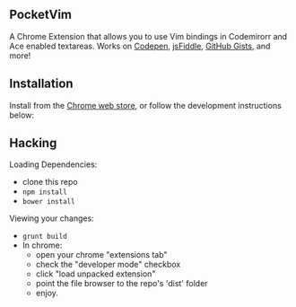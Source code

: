 PocketVim
---

A Chrome Extension that allows you to use Vim bindings in Codemirorr and Ace enabled textareas. Works on [Codepen](http://codepen.io), [jsFiddle](http://jsfiddle.net/), [GitHub Gists](http://gist.github.com/), and more!

Installation
---
Install from the [Chrome web store](https://chrome.google.com/webstore/detail/pocket-vim/pjnhffdkdckcagdmfmidafhppbomjdjg), or follow the development instructions below:

Hacking
---

Loading Dependencies:

- clone this repo
- ``npm install``
- ``bower install``


Viewing your changes:

- ``grunt build``
- In chrome:
  - open your chrome "extensions tab"
  - check the "developer mode" checkbox
  - click "load unpacked extension"
  - point the file browser to the repo's 'dist' folder
  - enjoy.

